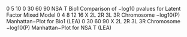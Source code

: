 0
5
10
0 30 60 90
NSA T
Bio1
 Comparison of −log10 pvalues for Latent Factor Mixed Model
0
4
8
12
16
X 2L 2R 3L 3R
Chromosome
−log10(P)
Manhattan−Plot for Bio1 (LEA)
0
30
60
90
X 2L 2R 3L 3R
Chromosome
−log10(P)
Manhattan−Plot for NSA T (LEA)
